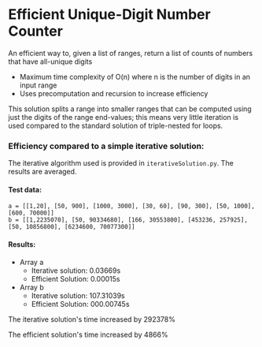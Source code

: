# Efficient Unique-Digit Number Counter
An efficient way to, given a list of ranges, return a list of counts of numbers that have all-unique digits

- Maximum time complexity of O(n) where n is the number of digits in an input range
- Uses precomputation and recursion to increase efficiency

This solution splits a range into smaller ranges that can be computed using just the digits of the range end-values;
this means very little iteration is used compared to the standard solution of triple-nested for loops.

### Efficiency compared to a simple iterative solution:
The iterative algorithm used is provided in `iterativeSolution.py`. The results are averaged.

#### Test data:
```
a = [[1,20], [50, 900], [1000, 3000], [30, 60], [90, 300], [50, 1000], [600, 70000]]
b = [[1,2235070], [50, 90334680], [166, 30553800], [453236, 257925], [50, 10856800], [6234600, 70077300]]
```
#### Results:
+ Array a
  - Iterative solution:   0.03669s
  - Efficient Solution:   0.00015s
+ Array b
  - Iterative solution: 107.31039s
  - Efficient Solution: 000.00745s

The iterative solution's time increased by 292378%

The efficient solution's time increased by   4866%
